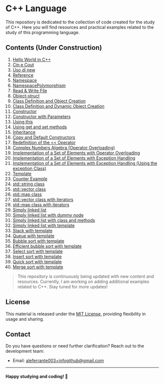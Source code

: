 # C++ Language

This repository is dedicated to the collection of code created for the study of C++. Here you will find resources and practical examples related to the study of this programming language.


## Contents (Under Construction)
1. [Hello World in C++](https://github.com/AlessandroFerrante/Cpp-language/blob/main/hello_world.cpp)
2. [Cin e Cout](https://github.com/AlessandroFerrante/Cpp-language/blob/main/cin_cout.cpp)
3. [Uso di new](https://github.com/AlessandroFerrante/Cpp-language/blob/main/cin_cout.cpp)
4. [Reference](https://github.com/AlessandroFerrante/Cpp-language/blob/main/reference.cpp)
5. [Namespace](https://github.com/AlessandroFerrante/Cpp-language/blob/main/namespace.cpp)
6. [NamespacePolymorphism](https://github.com/AlessandroFerrante/Cpp-language/blob/main/namespacePolymorphism.cpp)
8. [Read & Write File](https://github.com/AlessandroFerrante/Cpp-language/blob/main/read%26writeFile.cpp)
9. [Object-struct](https://github.com/AlessandroFerrante/Cpp-language/blob/main/object_struct_xample.cpp)
10. [Class Definition and Object Creation](https://github.com/AlessandroFerrante/Cpp-language/blob/main/object_example.cpp)
11. [Class Definition and Dynamic Object Creation](https://github.com/AlessandroFerrante/Cpp-language/blob/main/dynamic_object_example.cpp)
12. [Constructor](https://github.com/AlessandroFerrante/Cpp-language/blob/main/constructor_example.cpp)
13. [Constructor with Parameters](https://github.com/AlessandroFerrante/Cpp-language/blob/main/constructor_parameters_example.cpp)
14. [Using this](https://github.com/AlessandroFerrante/Cpp-language/blob/main/this_pointer.cpp)
15. [Using get and set methods](https://github.com/AlessandroFerrante/Cpp-language/blob/main/methods_get_set.cpp)
16. [Inheritance](https://github.com/AlessandroFerrante/Cpp-language/blob/main/inheritance.cpp)
17. [Copy and Default Constructors](https://github.com/AlessandroFerrante/Cpp-language/blob/main/constructor_copy.cpp)
18. [Redefinition of the << Operator](https://github.com/AlessandroFerrante/Cpp-language/blob/main/lshift_operator.cpp)
19. [Complex Numbers Algebra (Operator Overloading)](https://github.com/AlessandroFerrante/Cpp-language/blob/main/complex.cpp)
20. [Implementation of a Set of Elements with Operator Overloading](https://github.com/AlessandroFerrante/Cpp-language/tree/main/set_overloading_operator)
21. [Implementation of a Set of Elements with Exception Handling](https://github.com/AlessandroFerrante/Cpp-language/tree/main/set_error_handling)
22. [Implementation of a Set of Elements with Exception Handling (Using the exception Class)](https://github.com/AlessandroFerrante/Cpp-language/tree/main/set_error_handling)
23. [Template](https://github.com/AlessandroFerrante/Cpp-language/tree/main/template)
24. [Counter Example](https://github.com/AlessandroFerrante/Cpp-language/tree/main/counter)
25. [std::string class](https://github.com/AlessandroFerrante/Cpp-language/blob/main/string_vector_map_classes/string.cpp)
26. [std::vector class](https://github.com/AlessandroFerrante/Cpp-language/blob/main/string_vector_map_classes/vector.cpp)
27. [std::map class](https://github.com/AlessandroFerrante/Cpp-language/blob/main/string_vector_map_classes/map.cpp)
28. [std::vector class with iterators](https://github.com/AlessandroFerrante/Cpp-language/blob/main/string_vector_map_classes/vector_iterators.cpp)
29. [std::map class with iterators](https://github.com/AlessandroFerrante/Cpp-language/blob/main/string_vector_map_classes/map_iterators.cpp)
30. [Simply linked list](https://github.com/AlessandroFerrante/Cpp-language/blob/main/data_structures/list/linked_list.cpp)
31. [Simply linked list with dummy node](https://github.com/AlessandroFerrante/Cpp-language/blob/main/data_structures/list/list_dummy_node.cpp)
32. [Simply linked list with class and methods](https://github.com/AlessandroFerrante/Cpp-language/blob/main/data_structures/list/linked_list_C%2B%2B.cpp)
33. [Simply linked list with template](https://github.com/AlessandroFerrante/Cpp-language/tree/main/data_structures/list_template)
34. [Stack with template](https://github.com/AlessandroFerrante/Cpp-language/tree/main/data_structures/stack_template)
35. [Queue with template](https://github.com/AlessandroFerrante/Cpp-language/tree/main/data_structures/queue_template)
36. [Bubble sort with template](https://github.com/AlessandroFerrante/Cpp-language/blob/main/sorting_algorithms/bubblesort.cpp)
37. [Efficient bubble sort with template](https://github.com/AlessandroFerrante/Cpp-language/blob/main/sorting_algorithms/efficient_bubblesort.cpp)
38. [Select sort with template](https://github.com/AlessandroFerrante/Cpp-language/blob/main/sorting_algorithms/selectsort.cpp)
39. [Insert sort with template](https://github.com/AlessandroFerrante/Cpp-language/blob/main/sorting_algorithms/insertsort.cpp)
40. [Quick sort with template](https://github.com/AlessandroFerrante/Cpp-language/blob/main/sorting_algorithms/quicksort.cpp)
41. [Merge sort with template](https://github.com/AlessandroFerrante/Cpp-language/blob/main/sorting_algorithms/mergesort.cpp) 

 > This repository is continuously being updated with new content and resources. Currently, I am working on adding additional examples related to C++. Stay tuned for more updates!


## License

This material is released under the [MIT License](https://chat.openai.com/c/LICENSE), providing flexibility in usage and sharing.

## Contact

Do you have questions or need further clarification? Reach out to the development team:

- Email: aleferrante003+infogithub@gmail.com
---
#### Happy studying and coding! 🚀
